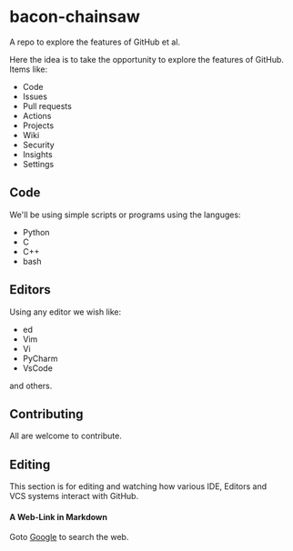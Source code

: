 # bacon-chainsaw
A repo to explore the features of GitHub et al.

Here the idea is to take the opportunity to explore the features of GitHub.<br>
Items like:
- Code
- Issues
- Pull requests
- Actions
- Projects
- Wiki
- Security
- Insights
- Settings

## Code

We'll be using simple scripts or programs using the languges:
- Python
- C
- C++
- bash

## Editors

Using any editor we wish like:
- ed
- Vim
- Vi
- PyCharm
- VsCode

and others.<br>

## Contributing

All are welcome to contribute.<br>

## Editing

This section is for editing and watching how various IDE, Editors and<br>
VCS systems interact with GitHub.<br>

#### A Web-Link in Markdown

Goto [Google](https://www.google.com) to search the web.<br>
